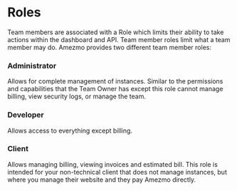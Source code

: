 # Roles

Team members are associated with a Role which limits their ability to take actions within the dashboard and API.
Team member roles limit what a team member may do. Amezmo provides two different team member roles:

### Administrator

Allows for complete management of instances. Similar to the permissions and capabilities that the Team Owner
has except this role cannot manage billing, view security logs, or manage the team.

### Developer
Allows access to everything except billing.

### Client

Allows managing billing, viewing invoices and estimated bill. This role is intended for your non-technical client
that does not manage instances, but where you manage their website and they pay Amezmo directly.